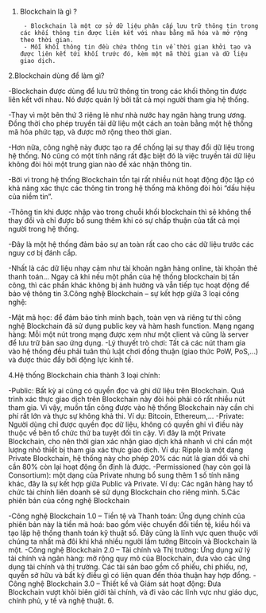 1. Blockchain là gì ?
        
        - Blockchain là một cơ sở dữ liệu phân cấp lưu trữ thông tin trong các khối thông tin được liên kết với nhau bằng mã hóa và mở rộng theo thời gian. 
        - Mỗi khối thông tin đều chứa thông tin về thời gian khởi tạo và được liên kết tới khối trước đó, kèm một mã thời gian và dữ liệu giao dịch.
        
2.Blockchain dùng để làm gì?

-Blockchain được dùng để lưu trữ thông tin trong các khối thông tin được liên kết với nhau. Nó được quản lý bởi tất cả mọi người tham gia hệ thống.

-Thay vì một bên thứ 3 riêng lẻ như nhà nước hay ngân hàng trung ương. Đồng thời cho phép truyền tải dữ liệu một cách an toàn bằng một hệ thống mã hóa phức tạp, và được mở rộng theo thời gian.

-Hơn nữa, công nghệ này được tạo ra để chống lại sự thay đổi dữ liệu trong hệ thống. Nó cũng có một tính năng rất đặc biệt đó là việc truyền tải dữ liệu không đòi hỏi một trung gian nào để xác nhận thông tin.

-Bởi vì trong hệ thống Blockchain tồn tại rất nhiều nút hoạt động độc lập có khả năng xác thực các thông tin trong hệ thống mà không đòi hỏi “dấu hiệu của niềm tin”.

-Thông tin khi được nhập vào trong chuỗi khối blockchain thì sẽ không thể thay đổi và chỉ được bổ sung thêm khi có sự chấp thuận của tất cả mọi người trong hệ thống.

-Đây là một hệ thống đảm bảo sự an toàn rất cao cho các dữ liệu trước các nguy cơ bị đánh cắp.

-Nhất là các dữ liệu nhạy cảm như tài khoản ngân hàng online, tài khoản thẻ thanh toán… Ngay cả khi nếu một phần của hệ thống blockchain bị tấn công, thì các phần khác không bị ảnh hưởng và vẫn tiếp tục hoạt động để bảo vệ thông tin
3.Công nghệ Blockchain – sự kết hợp giữa 3 loại công nghệ:

-Mật mã học: để đảm bảo tính minh bạch, toàn vẹn và riêng tư thì công nghệ Blockchain đã sử dụng public key và hàm hash function.
Mạng ngang hàng: Mỗi một nút trong mạng được xem như một client và cũng là server để lưu trữ bản sao ứng dụng.
-Lý thuyết trò chơi: Tất cả các nút tham gia vào hệ thống đều phải tuân thủ luật chơi đồng thuận (giao thức PoW, PoS,…) và được thúc đẩy bởi động lực kinh tế.

4.Hệ thống Blockchain chia thành 3 loại chính:

-Public: Bất kỳ ai cũng có quyền đọc và ghi dữ liệu trên Blockchain. Quá trình xác thực giao dịch trên Blockchain này đòi hỏi phải có rất nhiều nút tham gia. Vì vậy, muốn tấn công được vào hệ thống Blockchain này cần chi phí rất lớn và thực sự không khả thi. Ví dụ: Bitcoin, Ethereum,…
-Private: Người dùng chỉ được quyền đọc dữ liệu, không có quyền ghi vì điều này thuộc về bên tổ chức thứ ba tuyệt đối tin cậy. Vì đây là một Private Blockchain, cho nên thời gian xác nhận giao dịch khá nhanh vì chỉ cần một lượng nhỏ thiết bị tham gia xác thực giao dịch. Ví dụ: Ripple là một dạng Private Blockchain, hệ thống này cho phép 20% các nút là gian dối và chỉ cần 80% còn lại hoạt động ổn định là được.
-Permissioned (hay còn gọi là Consortium): một dạng của Private nhưng bổ sung thêm 1 số tính năng khác, đây là sự kết hợp giữa Public và Private. Ví dụ: Các ngân hàng hay tổ chức tài chính liên doanh sẽ sử dụng Blockchain cho riêng mình.
5.Các phiên bản của công nghệ Blockchain

-Công nghệ Blockchain 1.0 – Tiền tệ và Thanh toán: Ứng dụng chính của phiên bản này là tiền mã hoá: bao gồm việc chuyển đổi tiền tệ, kiều hối và tạo lập hệ thống thanh toán kỹ thuật số. Đây cũng là lĩnh vực quen thuộc với chúng ta nhất mà đôi khi khá nhiều người lầm tưởng Bitcoin và Blockchain là một.
-Công nghệ Blockchain 2.0 – Tài chính và Thị trường: Ứng dụng xử lý tài chính và ngân hàng: mở rộng quy mô của Blockchain, đưa vào các ứng dụng tài chính và thị trường. Các tài sản bao gồm cổ phiếu, chi phiếu, nợ, quyền sở hữu và bất kỳ điều gì có liên quan đến thỏa thuận hay hợp đồng.
-Công nghệ Blockchain 3.0 – Thiết kế và Giám sát hoạt động:  Đưa Blockchain vượt khỏi biên giới tài chính, và đi vào các lĩnh vực như giáo dục, chính phủ, y tế và nghệ thuật.
6.

